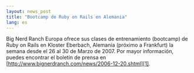 ```yaml
---
layout: news_post
title: "Bootcamp de Ruby on Rails en Alemania"
lang: es
---
```


Big Nerd Ranch Europa ofrece sus clases de entrenamiento (bootcamp) de
Ruby on Rails en Kloster Eberbach, Alemania (próximo a Frankfurt) la
semana desde el 26 al 30 de Marzo de 2007. Por mayor información, puedes
encontrar el boletín de prensa en
[http://www.bignerdranch.com/news/2006-12-20.shtml][1].



[1]: http://www.bignerdranch.com/news/2006-12-20.shtml 
